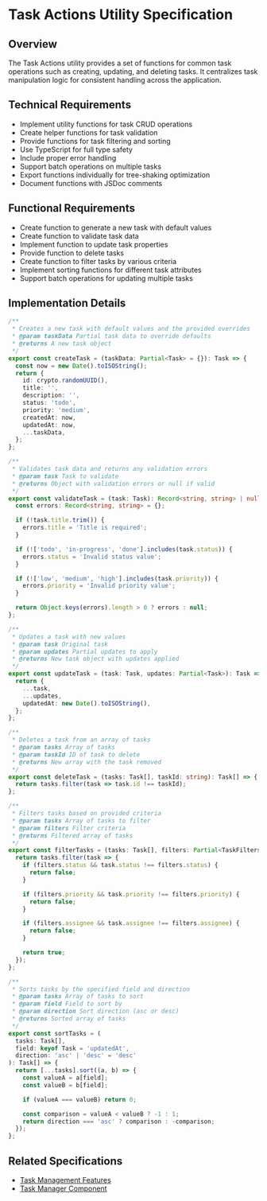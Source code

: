 # Task Actions Utility Specification

## Overview
The Task Actions utility provides a set of functions for common task operations such as creating, updating, and deleting tasks. It centralizes task manipulation logic for consistent handling across the application.

## Technical Requirements
- Implement utility functions for task CRUD operations
- Create helper functions for task validation
- Provide functions for task filtering and sorting
- Use TypeScript for full type safety
- Include proper error handling
- Support batch operations on multiple tasks
- Export functions individually for tree-shaking optimization
- Document functions with JSDoc comments

## Functional Requirements
- Create function to generate a new task with default values
- Create function to validate task data
- Implement function to update task properties
- Provide function to delete tasks
- Create function to filter tasks by various criteria
- Implement sorting functions for different task attributes
- Support batch operations for updating multiple tasks

## Implementation Details
```typescript
/**
 * Creates a new task with default values and the provided overrides
 * @param taskData Partial task data to override defaults
 * @returns A new task object
 */
export const createTask = (taskData: Partial<Task> = {}): Task => {
  const now = new Date().toISOString();
  return {
    id: crypto.randomUUID(),
    title: '',
    description: '',
    status: 'todo',
    priority: 'medium',
    createdAt: now,
    updatedAt: now,
    ...taskData,
  };
};

/**
 * Validates task data and returns any validation errors
 * @param task Task to validate
 * @returns Object with validation errors or null if valid
 */
export const validateTask = (task: Task): Record<string, string> | null => {
  const errors: Record<string, string> = {};

  if (!task.title.trim()) {
    errors.title = 'Title is required';
  }

  if (!['todo', 'in-progress', 'done'].includes(task.status)) {
    errors.status = 'Invalid status value';
  }

  if (!['low', 'medium', 'high'].includes(task.priority)) {
    errors.priority = 'Invalid priority value';
  }

  return Object.keys(errors).length > 0 ? errors : null;
};

/**
 * Updates a task with new values
 * @param task Original task
 * @param updates Partial updates to apply
 * @returns New task object with updates applied
 */
export const updateTask = (task: Task, updates: Partial<Task>): Task => {
  return {
    ...task,
    ...updates,
    updatedAt: new Date().toISOString(),
  };
};

/**
 * Deletes a task from an array of tasks
 * @param tasks Array of tasks
 * @param taskId ID of task to delete
 * @returns New array with the task removed
 */
export const deleteTask = (tasks: Task[], taskId: string): Task[] => {
  return tasks.filter(task => task.id !== taskId);
};

/**
 * Filters tasks based on provided criteria
 * @param tasks Array of tasks to filter
 * @param filters Filter criteria
 * @returns Filtered array of tasks
 */
export const filterTasks = (tasks: Task[], filters: Partial<TaskFilters>): Task[] => {
  return tasks.filter(task => {
    if (filters.status && task.status !== filters.status) {
      return false;
    }

    if (filters.priority && task.priority !== filters.priority) {
      return false;
    }

    if (filters.assignee && task.assignee !== filters.assignee) {
      return false;
    }

    return true;
  });
};

/**
 * Sorts tasks by the specified field and direction
 * @param tasks Array of tasks to sort
 * @param field Field to sort by
 * @param direction Sort direction (asc or desc)
 * @returns Sorted array of tasks
 */
export const sortTasks = (
  tasks: Task[],
  field: keyof Task = 'updatedAt',
  direction: 'asc' | 'desc' = 'desc'
): Task[] => {
  return [...tasks].sort((a, b) => {
    const valueA = a[field];
    const valueB = b[field];

    if (valueA === valueB) return 0;

    const comparison = valueA < valueB ? -1 : 1;
    return direction === 'asc' ? comparison : -comparison;
  });
};
```

## Related Specifications
- [Task Management Features](./task_management.package_specs.md)
- [Task Manager Component](./task_manager.specs.md)
